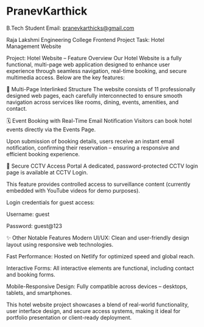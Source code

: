 # PranevKarthick

B.Tech Student
Email: pranevkarthicks@gmail.com

Raja Lakshmi Engineering College
Frontend Project
Task: Hotel Management Website

 Project: Hotel Website – Feature Overview
Our Hotel Website is a fully functional, multi-page web application designed to enhance user experience through seamless navigation, real-time booking, and secure multimedia access. Below are the key features:

🔗 Multi-Page Interlinked Structure
The website consists of 11 professionally designed web pages, each carefully interconnected to ensure smooth navigation across services like rooms, dining, events, amenities, and contact.

🗓️ Event Booking with Real-Time Email Notification
Visitors can book hotel events directly via the Events Page.

Upon submission of booking details, users receive an instant email notification, confirming their reservation – ensuring a responsive and efficient booking experience.

🔐 Secure CCTV Access Portal
A dedicated, password-protected CCTV login page is available at CCTV Login.

This feature provides controlled access to surveillance content (currently embedded with YouTube videos for demo purposes).

Login credentials for guest access:

Username: guest

Password: guest@123

✨ Other Notable Features
Modern UI/UX: Clean and user-friendly design layout using responsive web technologies.

Fast Performance: Hosted on Netlify for optimized speed and global reach.

Interactive Forms: All interactive elements are functional, including contact and booking forms.

Mobile-Responsive Design: Fully compatible across devices – desktops, tablets, and smartphones.

This hotel website project showcases a blend of real-world functionality, user interface design, and secure access systems, making it ideal for portfolio presentation or client-ready deployment.
